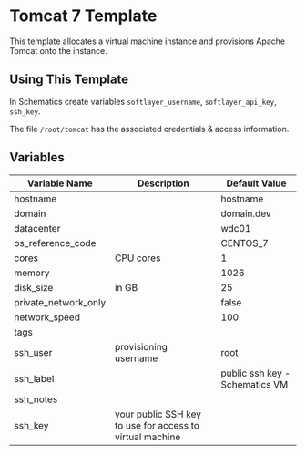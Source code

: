 # Tomcat 7 Template

This template allocates a virtual machine instance and provisions Apache Tomcat onto the instance.

## Using This Template

In Schematics create variables `softlayer_username`, `softlayer_api_key`, `ssh_key`.

The file `/root/tomcat` has the associated credentials & access information.

## Variables

|Variable Name|Description|Default Value|
|-------------|-----------|-------------|
|hostname     |           |hostname|
|domain       |           |domain.dev|
|datacenter   |           |wdc01|
|os_reference_code||CENTOS_7|
|cores|CPU cores|1|
|memory||1026|
|disk_size|in GB|25|
|private_network_only||false|
|network_speed||100|
|tags|||
|ssh_user|provisioning username|root|
|ssh_label||public ssh key - Schematics VM|
|ssh_notes|||
|ssh_key|your public SSH key to use for access to virtual machine||
